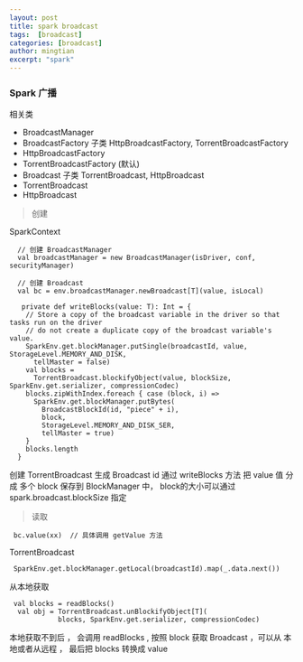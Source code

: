 ```yaml
---
layout: post
title: spark broadcast
tags:  [broadcast]
categories: [broadcast]
author: mingtian
excerpt: "spark"
---
```



### Spark 广播


相关类

* BroadcastManager
* BroadcastFactory  子类 HttpBroadcastFactory, TorrentBroadcastFactory
* HttpBroadcastFactory
* TorrentBroadcastFactory (默认)
* Broadcast 子类 TorrentBroadcast, HttpBroadcast
* TorrentBroadcast
* HttpBroadcast


> 创建

SparkContext

~~~
  // 创建 BroadcastManager
  val broadcastManager = new BroadcastManager(isDriver, conf, securityManager)
  
  // 创建 Broadcast
  val bc = env.broadcastManager.newBroadcast[T](value, isLocal)
~~~

~~~
   private def writeBlocks(value: T): Int = {
    // Store a copy of the broadcast variable in the driver so that tasks run on the driver
    // do not create a duplicate copy of the broadcast variable's value.
    SparkEnv.get.blockManager.putSingle(broadcastId, value, StorageLevel.MEMORY_AND_DISK,
      tellMaster = false)
    val blocks =
      TorrentBroadcast.blockifyObject(value, blockSize, SparkEnv.get.serializer, compressionCodec)
    blocks.zipWithIndex.foreach { case (block, i) =>
      SparkEnv.get.blockManager.putBytes(
        BroadcastBlockId(id, "piece" + i),
        block,
        StorageLevel.MEMORY_AND_DISK_SER,
        tellMaster = true)
    }
    blocks.length
  }
~~~

创建 TorrentBroadcast  生成 Broadcast id 通过 writeBlocks 方法 把 value 值 分成 多个 block 保存到 BlockManager 中， block的大小可以通过 spark.broadcast.blockSize 指定
  
 
> 读取

~~~
 bc.value(xx)  // 具体调用 getValue 方法
~~~

TorrentBroadcast

~~~
 SparkEnv.get.blockManager.getLocal(broadcastId).map(_.data.next()) 
~~~

从本地获取


~~~
 val blocks = readBlocks()
  val obj = TorrentBroadcast.unBlockifyObject[T](
            blocks, SparkEnv.get.serializer, compressionCodec)
~~~

本地获取不到后 ， 会调用 readBlocks , 按照 block 获取 Broadcast ，可以从 本地或者从远程 ， 最后把 blocks 转换成  value 
